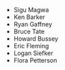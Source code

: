 - Sigu Magwa
- Ken Barker
- Ryan Gaffney
- Bruce Tate
- Howard Bussey
- Eric Fleming
- Logan Siefker
- Flora Petterson
